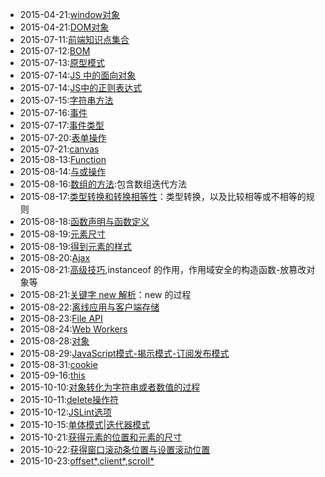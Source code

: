 + 2015-04-21:[window对象](2015-04-21-js-window.md)
+ 2015-04-21:[DOM对象](2015-04-22-js-dom.md)
+ 2015-07-11:[前端知识点集合](2015-07-11-front-end-collection.md)
+ 2015-07-12:[BOM](2015-07-12-BOM.md)
+ 2015-07-13:[原型模式](2015-07-13-js-prototype.md)
+ 2015-07-14:[JS 中的面向对象](2015-07-14-oop-in-js.md)
+ 2015-07-14:[JS中的正则表达式](2015-07-14-regular-expression-in-js.md)
+ 2015-07-15:[字符串方法](2015-07-15-string-method.md)
+ 2015-07-16:[事件](2015-07-16-event-in-js.md)
+ 2015-07-17:[事件类型](2015-07-17-event-type.md)
+ 2015-07-20:[表单操作](2015-07-20-form-operation.md)
+ 2015-07-21:[canvas](2015-07-21-canvas.md)
+ 2015-08-13:[Function](2015-08-13-function-in-js.md)
+ 2015-08-14:[与或操作](2015-08-14-and-or-operator.md)
+ 2015-08-16:[数组的方法](2015-08-16-array.md):包含数组迭代方法
+ 2015-08-17:[类型转换和转换相等性](2015-08-17-type-convert.md)：类型转换，以及比较相等或不相等的规则
+ 2015-08-18:[函数声明与函数定义](2015-08-18-function-declaration-and-expression.md)
+ 2015-08-19:[元素尺寸](2015-08-19-element-size.md)
+ 2015-08-19:[得到元素的样式](2015-08-19-get-element-style.md)
+ 2015-08-20:[Ajax](2015-08-20-Ajax.md)
+ 2015-08-21:[高级技巧](2015-08-21-advance-function.md),instanceof 的作用，作用域安全的构造函数-放篡改对象等
+ 2015-08-21:[关键字 new 解析](2015-08-21-new.md)：new 的过程
+ 2015-08-22:[离线应用与客户端存储](2015-08-22-offline-app-and-local-storage.md)
+ 2015-08-23:[File API](2015-08-23-file-api.md)
+ 2015-08-24:[Web Workers](2015-08-24-web-workers.md)
+ 2015-08-28:[对象](2015-08-28-object.md)	
+ 2015-08-29:[JavaScript模式-揭示模式-订阅发布模式](2015-08-29-javascript-pattern.md)
+ 2015-08-31:[cookie](2015-08-31-cookie.md)
+ 2015-09-16:[this](2015-09-16-this-in-js.md)
+ 2015-10-10:[对象转化为字符串或者数值的过程](2015-10-10-how-object-convert-to-string-and-number.md)
+ 2015-10-11:[delete操作符](2015-10-11-delete-operator.md)
+ 2015-10-12:[JSLint选项](2015-10-14-jslint-options.md)
+ 2015-10-15:[单体模式|迭代器模式](2015-10-15-singleton.md)
+ 2015-10-21:[获得元素的位置和元素的尺寸](2015-10-21-get-element-position-and-size.md)
+ 2015-10-22:[获得窗口滚动条位置与设置滚动位置](2015-10-22-get-scrollbar-position.md)
+ 2015-10-23:[offset*,client*,scroll*](2015-10-23-offset-client-scroll.md)
